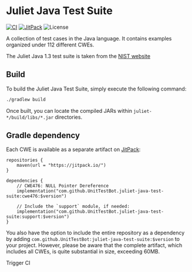 # Juliet Java Test Suite

[![CI](https://github.com/UnitTestBot/juliet-java-test-suite/actions/workflows/ci.yml/badge.svg)](https://github.com/UnitTestBot/juliet-java-test-suite/actions/workflows/ci.yml)
[![JitPack](https://jitpack.io/v/UnitTestBot/juliet-java-test-suite.svg)](https://jitpack.io/p/UnitTestBot/juliet-java-test-suite)
![License](https://img.shields.io/github/license/UnitTestBot/juliet-java-test-suite)

A collection of test cases in the Java language.
It contains examples organized under 112 different CWEs.

The Juliet Java 1.3 test suite is taken from the [NIST website](https://samate.nist.gov/SARD/test-suites)

## Build

To build the Juliet Java Test Suite, simply execute the following command:

```sh
./gradlew build
```

Once built, you can locate the compiled JARs within `juliet-*/build/libs/*.jar` directories.

## Gradle dependency

Each CWE is available as a separate artifact on [JitPack](https://jitpack.io/):

```
repositories {
    maven(url = "https://jitpack.io/")
}

dependencies {
    // CWE476: NULL Pointer Dereference
    implementation("com.github.UnitTestBot.juliet-java-test-suite:cwe476:$version")

    // Include the `support` module, if needed:
    implementation("com.github.UnitTestBot.juliet-java-test-suite:support:$version")
}
```

You also have the option to include the entire repository as a dependency
by adding `com.github.UnitTestBot:juliet-java-test-suite:$version` to your project.
However, please be aware that the complete artifact, which includes all CWEs,
is quite substantial in size, exceeding 60MB.


Trigger CI